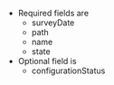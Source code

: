 * Required fields are
    * surveyDate
    * path
    * name
    * state
* Optional field is
    * configurationStatus
